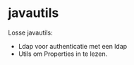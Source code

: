 # javautils

Losse javautils:

* Ldap voor authenticatie met een ldap
* Utils om Properties in te lezen.
